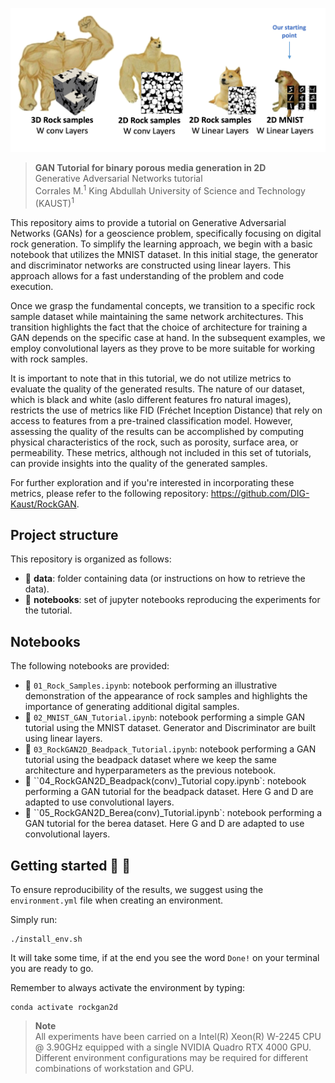 ![LOGO](https://github.com/miguelcorralesg/RockGAN2D/blob/main/assets/meme_1png.png)  


> **GAN Tutorial for binary porous media generation in 2D**\
> Generative Adversarial Networks tutorial\
> Corrales M.<sup>1</sup>
> King Abdullah University of Science and Technology (KAUST)<sup>1</sup>


This repository aims to provide a tutorial on Generative Adversarial Networks (GANs) for a geoscience problem, specifically focusing on digital rock generation. To simplify the learning approach, we begin with a basic notebook that utilizes the MNIST dataset. In this initial stage, the generator and discriminator networks are constructed using linear layers. This approach allows for a fast understanding of the problem and code execution.

Once we grasp the fundamental concepts, we transition to a specific rock sample dataset while maintaining the same network architectures. This transition highlights the fact that the choice of architecture for training a GAN depends on the specific case at hand. In the subsequent examples, we employ convolutional layers as they prove to be more suitable for working with rock samples.

It is important to note that in this tutorial, we do not utilize metrics to evaluate the quality of the generated results. The nature of our dataset, which is black and white (aslo different features fro natural images), restricts the use of metrics like FID (Fréchet Inception Distance) that rely on access to features from a pre-trained classification model. However, assessing the quality of the results can be accomplished by computing physical characteristics of the rock, such as porosity, surface area, or permeability. These metrics, although not included in this set of tutorials, can provide insights into the quality of the generated samples.

For further exploration and if you're interested in incorporating these metrics, please refer to the following repository: https://github.com/DIG-Kaust/RockGAN.


## Project structure
This repository is organized as follows:

* :open_file_folder: **data**: folder containing data (or instructions on how to retrieve the data).
* :open_file_folder: **notebooks**: set of jupyter notebooks reproducing the experiments for the tutorial.


## Notebooks
The following notebooks are provided:

- :orange_book: ``01_Rock_Samples.ipynb``: notebook performing an illustrative demonstration of the appearance of rock samples and highlights the importance of generating additional digital samples.
- :orange_book: ``02_MNIST_GAN_Tutorial.ipynb``: notebook performing a simple GAN tutorial using the MNIST dataset. Generator and Discriminator are built using linear layers. 
- :orange_book: ``03_RockGAN2D_Beadpack_Tutorial.ipynb``: notebook performing a GAN tutorial using the beadpack dataset where we keep the same architecture and hyperparameters as the previous notebook.
- :orange_book: ``04_RockGAN2D_Beadpack(conv)_Tutorial copy.ipynb`: notebook performing a GAN tutorial for the beadpack dataset. Here G and D are adapted to use convolutional layers. 
- :orange_book: ``05_RockGAN2D_Berea(conv)_Tutorial.ipynb`: notebook performing a GAN tutorial for the berea dataset. Here G and D are adapted to use convolutional layers. 


## Getting started :space_invader: :robot:
To ensure reproducibility of the results, we suggest using the `environment.yml` file when creating an environment.

Simply run:
```
./install_env.sh
```
It will take some time, if at the end you see the word `Done!` on your terminal you are ready to go.

Remember to always activate the environment by typing:
```
conda activate rockgan2d
```

> **Note** <br>
> All experiments have been carried on a Intel(R) Xeon(R) W-2245 CPU @ 3.90GHz equipped with a single NVIDIA Quadro RTX 4000 GPU. Different 
> environment configurations may be required for different combinations of workstation and GPU.
